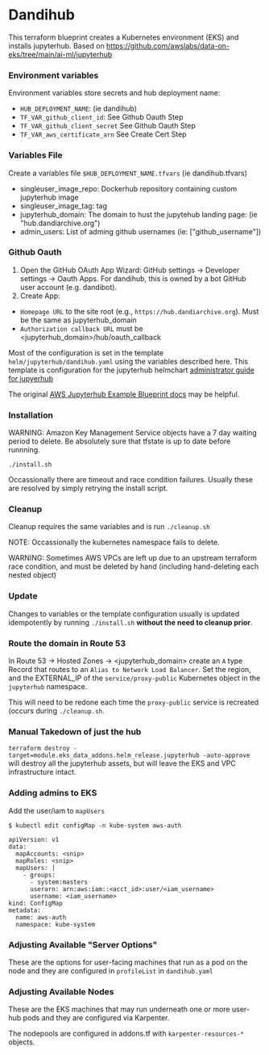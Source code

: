 # Dandihub

This terraform blueprint creates a Kubernetes environment (EKS) and installs jupyterhub.
Based on https://github.com/awslabs/data-on-eks/tree/main/ai-ml/jupyterhub

### Environment variables

Environment variables store secrets and hub deployment name:
  - `HUB_DEPLOYMENT_NAME`: (ie dandihub)
  - `TF_VAR_github_client_id`: See Github Oauth Step
  - `TF_VAR_github_client_secret` See Github Oauth Step
  - `TF_VAR_aws_certificate_arn` See Create Cert Step

### Variables File

Create a variables file `$HUB_DEPLOYMENT_NAME.tfvars` (ie dandihub.tfvars)

 - singleuser_image_repo: Dockerhub repository containing custom jupyterhub image
 - singleuser_image_tag: tag
 - jupyterhub_domain: The domain to hust the jupytehub landing page: (ie "hub.dandiarchive.org")
 - admin_users: List of adming github usernames (ie: ["github_username"])

### Github Oauth 

1. Open the GitHub OAuth App Wizard: GitHub settings -> Developer settings -> Oauth Apps.
   For dandihub, this is owned by a bot GitHub user account (e.g. dandibot).
2. Create App:
  - `Homepage URL` to the site root (e.g., `https://hub.dandiarchive.org`). Must be the same as jupyterhub_domain
  - `Authorization callback URL` must be <jupyterhub_domain>/hub/oauth_callback


Most of the configuration is set in the template `helm/jupyterhub/dandihub.yaml` using the variables described here.
This template is configuration for the jupyterhub helmchart [administrator guide for jupyerhub](https://z2jh.jupyter.org/en/stable/administrator/index.html)


The original [AWS Jupyterhub Example Blueprint docs](https://awslabs.github.io/data-on-eks/docs/blueprints/ai-ml/jupyterhub) may be helpful. 

### Installation

WARNING: Amazon Key Management Service objects have a 7 day waiting period to delete.
Be absolutely sure that tfstate is up to date before runnning. 

`./install.sh`

Occassionally there are timeout and race condition failures.
Usually these are resolved by simply retrying the install script.


### Cleanup

Cleanup requires the same variables and is run `./cleanup.sh`

NOTE: Occassionally the kubernetes namespace fails to delete.

WARNING: Sometimes AWS VPCs are left up due to an upstream terraform race condition, and must be deleted by hand (including hand-deleting each nested object)

### Update

Changes to variables or the template configuration usually is updated idempotently by running
`./install.sh` **without the need to cleanup prior**.

### Route the domain in Route 53

In Route 53 -> Hosted Zones -> <jupyterhub_domain> create an `A` type Record that routes to an
`Alias to Network Load Balancer`. Set the region, and the EXTERNAL_IP of the `service/proxy-public`
Kubernetes object in the `jupyterhub` namespace.

This will need to be redone each time the `proxy-public` service is recreated (occurs during
`./cleanup.sh`.

### Manual Takedown of just the hub

`terraform destroy -target=module.eks_data_addons.helm_release.jupyterhub -auto-approve` will
destroy all the jupyterhub assets, but will leave the EKS and VPC infrastructure intact.

### Adding admins to EKS

Add the user/iam to `mapUsers`

`$ kubectl edit configMap -n kube-system aws-auth`

```
apiVersion: v1
data:
  mapAccounts: <snip>
  mapRoles: <snip>
  mapUsers: |                                                                                                                              
    - groups:                                                                                                                              
      - system:masters                                                                                                                     
      userarn: arn:aws:iam::<acct_id>:user/<iam_username>
      username: <iam_username>
kind: ConfigMap
metadata:
  name: aws-auth
  namespace: kube-system
```

### Adjusting Available "Server Options"

These are the options for user-facing machines that run as a pod on the node and they are configured
in `profileList` in `dandihub.yaml`

### Adjusting Available Nodes

These are the EKS machines that may run underneath one or more user-hub pods and they are configured via Karpenter.

The nodepools are configured in addons.tf with `karpenter-resources-*` objects.
